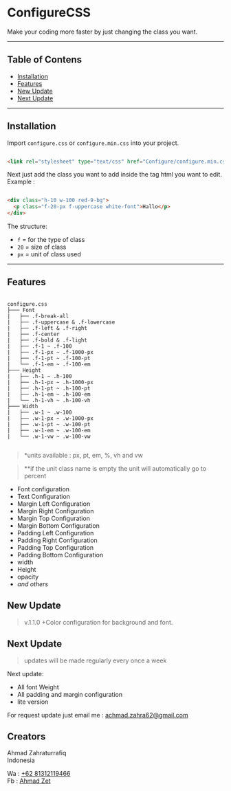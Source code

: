 # ConfigureCSS

Make your coding more faster by just changing the class you want.

---

## Table of Contens

- [Installation](#Installation)
- [Features](#Features)
- [New Update](#New-Update)
- [Next Update](#Next-Update)

---

## Installation

Import `configure.css` or `configure.min.css` into your project.<br>

```html

<link rel="stylesheet" type="text/css" href="Configure/configure.min.css">
```

Next just add the class you want to add inside the tag html you want to edit.<br>
Example :

```html

<div class="h-10 w-100 red-9-bg">
  <p class="f-20-px f-uppercase white-font">Hallo</p>
</div>
```

The structure:

- `f`  = for the type of class
- `20` = size of class
- `px` = unit of class used

---

## Features

```text

configure.css
├─── Font
|   ├── .f-break-all
|   ├── .f-uppercase & .f-lowercase
|   ├── .f-left & .f-right
|   ├── .f-center
|   ├── .f-bold & .f-light
|   ├── .f-1 ~ .f-100
|   ├── .f-1-px ~ .f-1000-px
|   ├── .f-1-pt ~ .f-100-pt
|   └── .f-1-em ~ .f-100-em
├─── Height
|   ├── .h-1 ~ .h-100
|   ├── .h-1-px ~ .h-1000-px
|   ├── .h-1-pt ~ .h-100-pt
|   ├── .h-1-em ~ .h-100-em
|   └── .h-1-vh ~ .h-100-vh
├─── Width
|   ├── .w-1 ~ .w-100
|   ├── .w-1-px ~ .w-1000-px
|   ├── .w-1-pt ~ .w-100-pt
|   ├── .w-1-em ~ .w-100-em
|   └── .w-1-vw ~ .w-100-vw


```

> *units available : px, pt, em, %, vh and vw

> **if the unit class name is empty the unit will automatically go to percent
 

<ul>
  <li>Font configuration</li>
  <li>Text Configuration</li>
  <li>Margin Left Configuration</li>
  <li>Margin Right Configuration</li>
  <li>Margin Top Configuration</li>
  <li>Margin Bottom Configuration</li>
  <li>Padding Left Configuration</li>
  <li>Padding Right Configuration</li>
  <li>Padding Top Configuration</li>
  <li>Padding Bottom Configuration</li>
  <li>width</li>
  <li>Height</li>
  <li>opacity</li>
  <li><i>and others</i></li>
 </ul>

## New Update

> v.1.1.0 +Color configuration for background and font.

## Next Update

> updates will be made regularly every once a week <br>

Next update:

- All font Weight
- All padding and margin configuration
- lite version

For request update just email me : <a href="mailto:achmad.zahra62@gmail.com">achmad.zahra62@gmail.com</a>

## Creators

Ahmad Zahraturrafiq<br>
Indonesia

Wa : <a href="https://wa.me/6281312119466?text=Hello%20Zet">+62 81312119466</a><br>
Fb : <a href="https://web.facebook.com/rfq.ns">Ahmad Zet </a>
